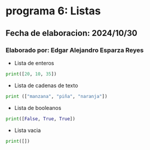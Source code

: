# programa 6: Listas
## Fecha de elaboracion: 2024/10/30
### Elaborado por: Edgar Alejandro Esparza Reyes
- Lista de enteros
``` python
print([20, 10, 35])
```
- Lista de cadenas de texto
``` python
print (["manzana", "piña", "naranja"])
```
- Lista de booleanos
``` python
print([False, True, True])
```
- Lista vacia
``` python
print([])
```
